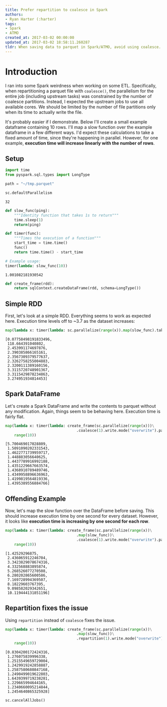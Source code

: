 ```yaml
---
title: Prefer repartition to coalesce in Spark
authors:
- Ryan Harter (:harter)
tags:
- Spark
- ATMO
created_at: 2017-03-02 00:00:00
updated_at: 2017-03-02 18:58:11.260287
tldr: When saving data to parquet in Spark/ATMO, avoid using coalesce.
---
```

# Introduction

I ran into some Spark weirdness when working on some ETL.
Specifically, when repartitioning a parquet file with `coalesce()`, the parallelism for the entire job (including upstream tasks) was constrained by the number of coalesce partitions.
Instead, I expected the upstream jobs to use all available cores.
We should be limited by the number of file partitions only when its time to actually write the file.

It's probably easier if I demonstrate.
Below I'll create a small example dataframe containing 10 rows.
I'll map a slow function over the example dataframe in a few different ways.
I'd expect these calculations to take a fixed amount of time, since they're happening in parallel.
However, for one example, **execution time will increase linearly with the number of rows**.

## Setup


```python
import time
from pyspark.sql.types import LongType

path = "~/tmp.parquet"
```

```python
sc.defaultParallelism
```




    32




```python
def slow_func(ping):
    """Identity function that takes 1s to return"""
    time.sleep(1)
    return(ping)
```

```python
def timer(func):
    """Times the execution of a function"""
    start_time = time.time()
    func()
    return time.time() - start_time
```

```python
# Example usage:
timer(lambda: slow_func(10))
```




    1.001082181930542




```python
def create_frame(rdd):
    return sqlContext.createDataFrame(rdd, schema=LongType())
```
## Simple RDD

First, let's look at a simple RDD. Everything seems to work as expected here. Execution time levels off to ~3.7 as the dataset increases:


```python
map(lambda x: timer(lambda: sc.parallelize(range(x)).map(slow_func).take(x)), range(10))
```




    [0.07758498191833496,
     118.664391040802,
     2.453991174697876,
     2.390385866165161,
     2.3567309379577637,
     2.3262758255004883,
     2.3200111389160156,
     3.3115720748901367,
     3.3115429878234863,
     3.274951934814453]



## Spark DataFrame

Let's create a Spark DataFrame and write the contents to parquet without any modification. Again, things seem to be behaving here. Execution time is fairly flat.


```python
map(lambda x: timer(lambda: create_frame(sc.parallelize(range(x)))\
                                .coalesce(1).write.mode("overwrite").parquet(path)),
    range(10))
```




    [5.700469017028809,
     1.5091090202331543,
     1.4622771739959717,
     1.448883056640625,
     1.4437789916992188,
     1.4351229667663574,
     1.4368910789489746,
     1.4349958896636963,
     1.4199819564819336,
     1.4395389556884766]



## Offending Example

Now, let's map the slow function over the DataFrame before saving. This should increase execution time by one second for every dataset. However, it looks like **execution time is increasing by one second for each row**.


```python
map(lambda x: timer(lambda: create_frame(sc.parallelize(range(x))\
                                .map(slow_func))\
                                .coalesce(1).write.mode("overwrite").parquet(path)),
    range(10))
```




    [1.42529296875,
     2.436065912246704,
     3.3423829078674316,
     4.332568883895874,
     5.268526077270508,
     6.280202865600586,
     7.169728994369507,
     8.18229603767395,
     9.098582029342651,
     10.119444131851196]



## Repartition fixes the issue

Using `repartition` instead of `coalesce` fixes the issue.


```python
map(lambda x: timer(lambda: create_frame(sc.parallelize(range(x))\
                                .map(slow_func))\
                                .repartition(1).write.mode("overwrite").parquet(path)),
    range(10))
```




    [0.8304200172424316,
     1.276075839996338,
     1.2515549659729004,
     1.2429919242858887,
     1.2587580680847168,
     1.2490499019622803,
     1.6439399719238281,
     1.229665994644165,
     1.2340660095214844,
     1.2454640865325928]




```python
sc.cancelAllJobs()
```
